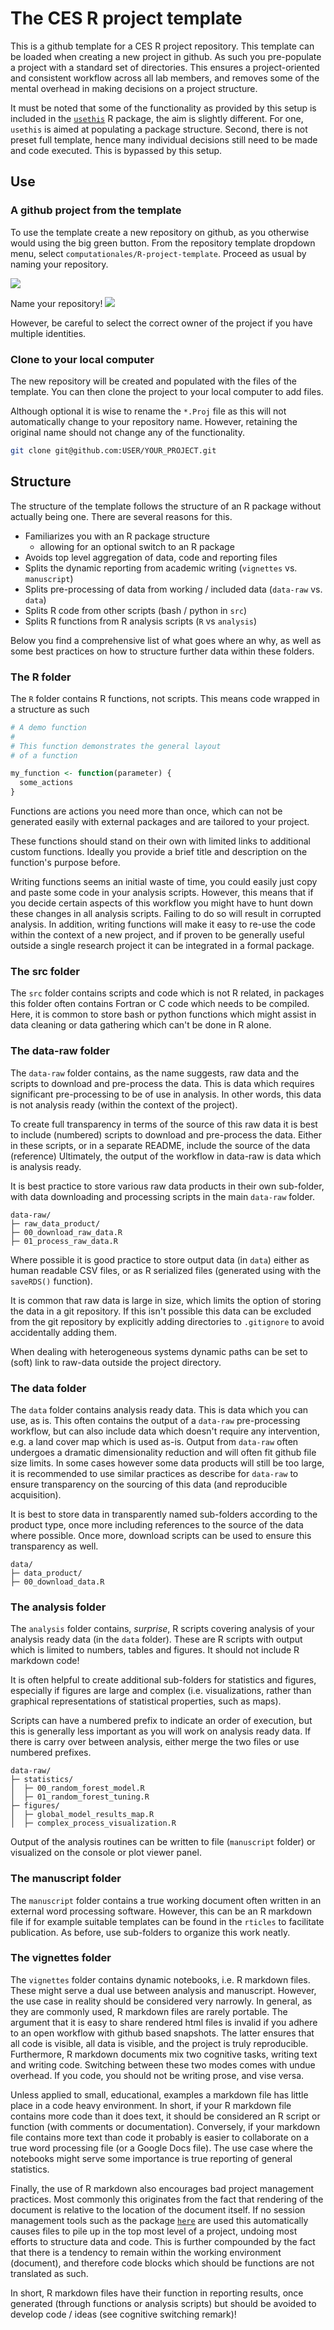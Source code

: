# The CES R project template

This is a github template for a CES R project repository. This template can
be loaded when creating a new project in github. As such you pre-populate a
project with a standard set of directories. This ensures a project-oriented 
and consistent workflow across all lab members, and removes some of the mental
overhead in making decisions on a project structure.

It must be noted that some of the functionality as provided by this setup is
included in the [`usethis`](https://usethis.r-lib.org/) R package, the aim is 
slightly different. For one, `usethis` is aimed at populating a package structure.
Second, there is not preset full template, hence many individual decisions still
need to be made and code executed. This is bypassed by this setup.

## Use

### A github project from the template

To use the template create a new repository on github, as you otherwise would
using the big green button. From the repository template dropdown menu, select `computationales/R-project-template`. Proceed as usual by naming your repository.

![](https://github.com/bluegreen-labs/environmental_data_science_101/raw/main/images/new_repo_1.png)

Name your repository!
![](https://github.com/bluegreen-labs/environmental_data_science_101/raw/main/images/new_repo_2.png)

However, be careful to select the correct owner of the project
if you have multiple identities.

### Clone to your local computer

The new repository will be created and populated with the files of the template.
You can then clone the project to your local computer to add files.

Although optional it is wise to rename the `*.Proj` file as this will not
automatically change to your repository name. However, retaining the original
name should not change any of the functionality.

```bash
git clone git@github.com:USER/YOUR_PROJECT.git
```

## Structure

The structure of the template follows the structure of an R package without
actually being one. There are several reasons for this.

- Familiarizes you with an R package structure
  - allowing for an optional switch to an R package
- Avoids top level aggregation of data, code and reporting files
- Splits the dynamic reporting from academic writing (`vignettes` vs. `manuscript`)
- Splits pre-processing of data from working / included data (`data-raw` vs. `data`)
- Splits R code from other scripts (bash / python in `src`)
- Splits R functions from R analysis scripts (`R` vs `analysis`)

Below you find a comprehensive list of what goes where an why, as well as some
best practices on how to structure further data within these folders.

### The R folder

The `R` folder contains R functions, not scripts. This means code wrapped in a
structure as such

```R
# A demo function
#
# This function demonstrates the general layout
# of a function

my_function <- function(parameter) {
  some_actions
}
```

Functions are actions you need more than once, which can not be generated
easily with external packages and are tailored to your project.

These functions should stand on their own with limited links to additional
custom functions. Ideally you provide a brief title and description on the 
function's purpose before.

Writing functions seems an initial waste of time, you could easily just copy and
paste some code in your analysis scripts. However, this means that if you
decide certain aspects of this workflow you might have to hunt down these
changes in all analysis scripts. Failing to do so will result in corrupted 
analysis. In addition, writing functions will make it easy to re-use the code
within the context of a new project, and if proven to be generally useful
outside a single research project it can be integrated in a formal package.

### The src folder

The `src` folder contains scripts and code which is not R related, in packages
this folder often contains Fortran or C code which needs to be compiled. Here,
it is common to store bash or python functions which might assist in data
cleaning or data gathering which can't be done in R alone.

### The data-raw folder

The `data-raw` folder contains, as the name suggests, raw data and the scripts
to download and pre-process the data. This is data which requires significant
pre-processing to be of use in analysis. In other words, this data is not 
analysis ready (within the context of the project).

To create full transparency in terms of the source of this raw data it is best
to include (numbered) scripts to download and pre-process the data. Either in
these scripts, or in a separate README, include the source of the data (reference)
Ultimately, the output of the workflow in data-raw is data which is analysis ready.

It is best practice to store various raw data products in their own sub-folder,
with data downloading and processing scripts in the main `data-raw` folder.

```
data-raw/
├─ raw_data_product/
├─ 00_download_raw_data.R
├─ 01_process_raw_data.R
```

Where possible it is good practice to store output data (in `data`) either as human 
readable CSV files, or as R serialized files 
(generated using with the `saveRDS()` function).

It is common that raw data is large in size, which limits the option of storing
the data in a git repository. If this isn't possible this data can be excluded
from the git repository by explicitly adding directories to `.gitignore` to
avoid accidentally adding them.

When dealing with heterogeneous systems dynamic paths can be set to (soft) link
to raw-data outside the project directory.

### The data folder

The `data` folder contains analysis ready data. This is data which you can use,
as is. This often contains the output of a `data-raw` pre-processing workflow,
but can also include data which doesn't require any intervention, e.g. a land
cover map which is used as-is. Output from `data-raw` often undergoes a
dramatic dimensionality reduction and will often fit github file size limits. In
some cases however some data products will still be too large, it is recommended
to use similar practices as describe for `data-raw` to ensure transparency
on the sourcing of this data (and reproducible acquisition).

It is best to store data in transparently named sub-folders according to the
product type, once more including references to the source of the data where
possible. Once more, download scripts can be used to ensure this transparency
as well.

```
data/
├─ data_product/
├─ 00_download_data.R
```

### The analysis folder

The `analysis` folder contains, *surprise*, R scripts covering analysis of your
analysis ready data (in the `data` folder). These are R scripts with output
which is limited to numbers, tables and figures. It should not include R
markdown code!

It is often helpful to create additional sub-folders for statistics and figures,
especially if figures are large and complex (i.e. visualizations, rather than
graphical representations of statistical properties, such as maps). 

Scripts can have a numbered prefix to indicate an order of execution, but this
is generally less important as you will work on analysis ready data. If there
is carry over between analysis, either merge the two files or use numbered
prefixes.

```
data-raw/
├─ statistics/
│  ├─ 00_random_forest_model.R
│  ├─ 01_random_forest_tuning.R
├─ figures/
│  ├─ global_model_results_map.R
│  ├─ complex_process_visualization.R
```

Output of the analysis routines can be written to file (`manuscript` folder) or
visualized on the console or plot viewer panel.

### The manuscript folder

The `manuscript` folder contains a true working document often written in an 
external word processing software. However, this can be an R markdown file if
for example suitable templates can be found in the `rticles` to facilitate 
publication. As before, use sub-folders to organize this work neatly.

### The vignettes folder

The `vignettes` folder contains dynamic notebooks, i.e. R markdown files. These
might serve a dual use between analysis and manuscript. However, the use case
in reality should be considered very narrowly. In general, as they are commonly
used, R markdown files are rarely portable. The argument that it is easy to 
share rendered html files is invalid if you adhere to an open workflow with
github based snapshots. The latter ensures that all code is visible, all data
is visible, and the project is truly reproducible. Furthermore, R markdown
documents mix two cognitive tasks, writing text and writing code. Switching
between these two modes comes with undue overhead. If you code, you should not
be writing prose, and vise versa.

Unless applied to small, educational, examples a markdown file has little place
in a code heavy environment. In short, if your R markdown file contains more 
code than it does text, it should be considered an R script or function 
(with comments or documentation). Conversely, if your markdown file contains
more text than code it probably is easier to collaborate on a true word 
processing file (or a Google Docs file). The use case where the notebooks might
serve some importance is true reporting of general statistics.

Finally, the use of R markdown also encourages bad project management practices.
Most commonly this originates from the fact that rendering of the document is
relative to the location of the document itself. If no session management tools
such as the package [`here`](https://here.r-lib.org/) are used this automatically
causes files to pile up in the top most level of a project, undoing most efforts
to structure data and code. This is further compounded by the fact that there is
a tendency to remain within the working environment (document), and therefore 
code blocks which should be functions are not translated as such.

In short, R markdown files have their function in reporting results, once
generated (through functions or analysis scripts) but should be avoided to
develop code / ideas (see cognitive switching remark)!
